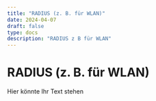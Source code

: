```yaml
---
title: "RADIUS (z. B. für WLAN)"
date: 2024-04-07
draft: false
type: docs
description: "RADIUS z B für WLAN"
---
```


# RADIUS (z. B. für WLAN)

Hier könnte Ihr Text stehen